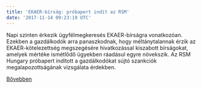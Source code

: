 ```yaml
---
title: 'EKAER-bírság: próbapert indít az RSM'
date: '2017-11-14 09:23:19 UTC'
---
```


Napi szinten érkezik ügyfélmegkeresés EKAER-bírságra vonatkozóan. Ezekben a gazdálkodók arra panaszkodnak, hogy méltánytalannak érzik az EKAER-kötelezettség megszegésére hivatkozással kiszabott bírságokat, amelyek mértéke ismétlődő ügyekben ráadásul egyre növekszik. Az RSM Hungary próbapert indított a gazdálkodókat sújtó szankciók megalapozottságának vizsgálata érdekben.


[Bővebben](http://ift.tt/2yzjDoS)
